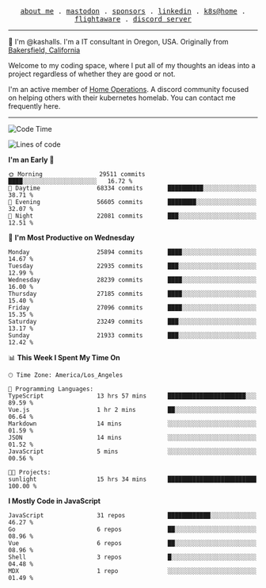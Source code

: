 <p align="center">
  <samp>
    <a href="https://jordanjones.org/">about me</a> .
    <a rel="me" href="https://mastodon.social/@kashall">mastodon</a> .
    <a href="https://github.com/sponsors/kashalls">sponsors</a> .
    <a href="https://linkedin.com/in/jordpjones">linkedin</a> .
    <a href="https://github.com/kashalls/home-cluster">k8s@home</a> .
    <a href="https://flightaware.com/adsb/stats/user/kashalls">flightaware</a> .
    <a href="https://discord.gg/V2WrCfqba9">discord server</a>
  </samp>
</p>

----------------------------------------------------------------

:wave: I'm @kashalls. I'm a IT consultant in Oregon, USA. Originally from [Bakersfield, California](https://maps.app.goo.gl/QQMtywTWghpXB6Tu6)

Welcome to my coding space, where I put all of my thoughts an ideas into a project regardless of whether they are good or not.

I'm an active member of [Home Operations](https://discord.gg/home-operations). A discord community focused on helping others with their kubernetes homelab. You can contact me frequently here.

----------------------------------------------------------------
<!--START_SECTION:waka-->
![Code Time](http://img.shields.io/badge/Code%20Time-2%2C018%20hrs%2011%20mins-blue)

![Lines of code](https://img.shields.io/badge/From%20Hello%20World%20I%27ve%20Written-16.5%20million%20lines%20of%20code-blue)

**I'm an Early 🐤** 

```text
🌞 Morning                29511 commits       ████░░░░░░░░░░░░░░░░░░░░░   16.72 % 
🌆 Daytime                68334 commits       ██████████░░░░░░░░░░░░░░░   38.71 % 
🌃 Evening                56605 commits       ████████░░░░░░░░░░░░░░░░░   32.07 % 
🌙 Night                  22081 commits       ███░░░░░░░░░░░░░░░░░░░░░░   12.51 % 
```
📅 **I'm Most Productive on Wednesday** 

```text
Monday                   25894 commits       ████░░░░░░░░░░░░░░░░░░░░░   14.67 % 
Tuesday                  22935 commits       ███░░░░░░░░░░░░░░░░░░░░░░   12.99 % 
Wednesday                28239 commits       ████░░░░░░░░░░░░░░░░░░░░░   16.00 % 
Thursday                 27185 commits       ████░░░░░░░░░░░░░░░░░░░░░   15.40 % 
Friday                   27096 commits       ████░░░░░░░░░░░░░░░░░░░░░   15.35 % 
Saturday                 23249 commits       ███░░░░░░░░░░░░░░░░░░░░░░   13.17 % 
Sunday                   21933 commits       ███░░░░░░░░░░░░░░░░░░░░░░   12.42 % 
```


📊 **This Week I Spent My Time On** 

```text
🕑︎ Time Zone: America/Los_Angeles

💬 Programming Languages: 
TypeScript               13 hrs 57 mins      ██████████████████████░░░   89.59 % 
Vue.js                   1 hr 2 mins         ██░░░░░░░░░░░░░░░░░░░░░░░   06.64 % 
Markdown                 14 mins             ░░░░░░░░░░░░░░░░░░░░░░░░░   01.59 % 
JSON                     14 mins             ░░░░░░░░░░░░░░░░░░░░░░░░░   01.52 % 
JavaScript               5 mins              ░░░░░░░░░░░░░░░░░░░░░░░░░   00.56 % 

🐱‍💻 Projects: 
sunlight                 15 hrs 34 mins      █████████████████████████   100.00 % 
```

**I Mostly Code in JavaScript** 

```text
JavaScript               31 repos            ████████████░░░░░░░░░░░░░   46.27 % 
Go                       6 repos             ██░░░░░░░░░░░░░░░░░░░░░░░   08.96 % 
Vue                      6 repos             ██░░░░░░░░░░░░░░░░░░░░░░░   08.96 % 
Shell                    3 repos             █░░░░░░░░░░░░░░░░░░░░░░░░   04.48 % 
MDX                      1 repo              ░░░░░░░░░░░░░░░░░░░░░░░░░   01.49 % 
```




<!--END_SECTION:waka-->